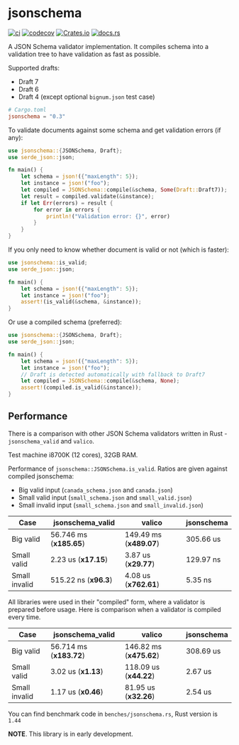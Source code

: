 # jsonschema

[![ci](https://github.com/Stranger6667/jsonschema-rs/workflows/ci/badge.svg)](https://github.com/Stranger6667/jsonschema-rs/actions)
[![codecov](https://codecov.io/gh/Stranger6667/jsonschema-rs/branch/master/graph/badge.svg)](https://codecov.io/gh/Stranger6667/jsonschema-rs)
[![Crates.io](https://img.shields.io/crates/v/jsonschema.svg)](https://crates.io/crates/jsonschema)
[![docs.rs](https://docs.rs/jsonschema/badge.svg?version=0.3.0)](https://docs.rs/jsonschema/0.3.0/jsonschema/)

A JSON Schema validator implementation. It compiles schema into a validation tree to have validation as fast as possible.

Supported drafts:
- Draft 7
- Draft 6
- Draft 4 (except optional `bignum.json` test case)

```toml
# Cargo.toml
jsonschema = "0.3"
```

To validate documents against some schema and get validation errors (if any):

```rust
use jsonschema::{JSONSchema, Draft};
use serde_json::json;

fn main() {
    let schema = json!({"maxLength": 5});
    let instance = json!("foo");
    let compiled = JSONSchema::compile(&schema, Some(Draft::Draft7));
    let result = compiled.validate(&instance);
    if let Err(errors) = result {
        for error in errors {
            println!("Validation error: {}", error)
        }   
    }
}
``` 

If you only need to know whether document is valid or not (which is faster):

```rust
use jsonschema::is_valid;
use serde_json::json;

fn main() {
    let schema = json!({"maxLength": 5});
    let instance = json!("foo");
    assert!(is_valid(&schema, &instance));
}
```

Or use a compiled schema (preferred):

```rust
use jsonschema::{JSONSchema, Draft};
use serde_json::json;

fn main() {
    let schema = json!({"maxLength": 5});
    let instance = json!("foo");
    // Draft is detected automatically with fallback to Draft7
    let compiled = JSONSchema::compile(&schema, None);
    assert!(compiled.is_valid(&instance));
}
```

## Performance

There is a comparison with other JSON Schema validators written in Rust - `jsonschema_valid` and `valico`.

Test machine i8700K (12 cores), 32GB RAM.

Performance of `jsonschema::JSONSchema.is_valid`. Ratios are given against compiled jsonschema:

- Big valid input (`canada_schema.json` and `canada.json`)
- Small valid input (`small_schema.json` and `small_valid.json`)
- Small invalid input (`small_schema.json` and `small_invalid.json`)

| Case          | jsonschema_valid        | valico                  | jsonschema   |
| ------------- | ----------------------- | ----------------------- | ------------ |
| Big valid     | 56.746 ms (**x185.65**) | 149.49 ms (**x489.07**) | 305.66 us    |
| Small valid   | 2.23 us   (**x17.15**)  | 3.87 us   (**x29.77**)  | 129.97 ns    |
| Small invalid | 515.22 ns (**x96.3**)   | 4.08 us   (**x762.61**) | 5.35 ns      |

All libraries were used in their "compiled" form, where a validator is prepared before usage. Here is comparison when
a validator is compiled every time.

| Case          | jsonschema_valid        | valico                  | jsonschema  |
| ------------- | ----------------------- | ----------------------- | ----------- |
| Big valid     | 56.714 ms (**x183.72**) | 146.82 ms (**x475.62**) | 308.69 us   |
| Small valid   | 3.02 us   (**x1.13**)   | 118.09 us (**x44.22**)  | 2.67 us     |
| Small invalid | 1.17 us   (**x0.46**)   | 81.95 us  (**x32.26**)  | 2.54 us     |

You can find benchmark code in `benches/jsonschema.rs`, Rust version is `1.44`

**NOTE**. This library is in early development.